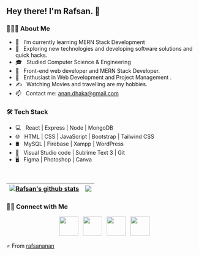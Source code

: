 <h2> Hey there! I'm Rafsan. 👋

<h3> 👨🏻‍💻 About Me </h3>

- 🔭 &nbsp; I’m currently learning MERN Stack Development
- 🤔 &nbsp; Exploring new technologies and developing software solutions and quick hacks.
- 🎓 &nbsp; Studied Computer Science & Engineering
- 💼 &nbsp; Front-end web developer and MERN Stack Developer.
- 🌱 &nbsp; Enthusiast in Web Development and Project Management .
- ✍️ &nbsp; Watching Movies and travelling are my hobbies.
- 📫 &nbsp; Contact me: anan.dhaka@gmail.com

<h3>🛠 Tech Stack</h3>

- 💻 &nbsp; React | Express | Node | MongoDB
- 🌐 &nbsp; HTML | CSS | JavaScript | Bootstrap | Tailwind CSS
- 🛢 &nbsp; MySQL | Firebase | Xampp | WordPress
- 🔧 &nbsp; Visual Studio code | Sublime Text 3 | Git
- 🖥 &nbsp; Figma | Photoshop | Canva

<br>

| <a href="https://github.com/rafsananan/github-readme-stats"><img align="center" src="https://github-readme-stats.vercel.app/api?username=rafsananan&show_icons=true&include_all_commits=true&theme=tokyonight&hide_border=true" alt="Rafsan's github stats" /></a> | <a href="https://github.com/rafsananan/github-readme-stats"><img align="center" src="https://github-readme-stats.vercel.app/api/top-langs/?username=rafsananan&layout=compact&theme=tokyonight&hide_border=true" /></a> |
| ------------------------------------------------------------------------------------------------------------------------------------------------------------------------------------------------------------------------------------------------------------------ | ----------------------------------------------------------------------------------------------------------------------------------------------------------------------------------------------------------------------- |

<h3> 🤝🏻 Connect with Me </h3>

<p align="center">
&nbsp; <a href="https://www.instagram.com/rafsan_anan/" target="_blank" rel="noopener noreferrer"><img src="https://img.icons8.com/plasticine/100/000000/instagram-new.png" width="50" /></a>  
&nbsp; <a href="https://www.linkedin.com/in/rafsananan/" target="_blank" rel="noopener noreferrer"><img src="https://img.icons8.com/plasticine/100/000000/linkedin.png" width="50" /></a>
&nbsp; <a href="https://twitter.com/RafsanAnan" target="_blank" rel="noopener noreferrer"><img src="https://img.icons8.com/plasticine/100/000000/twitter.png" width="50" /></a>  
&nbsp; <a href="mailto:anan.dhaka@gmail.com" target="_blank" rel="noopener noreferrer"><img src="https://img.icons8.com/plasticine/100/000000/gmail.png"  width="50" /></a>
</p>

⭐️ From [rafsananan](https://github.com/rafsananan)

